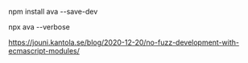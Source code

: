 
npm install ava --save-dev

npx ava --verbose



https://jouni.kantola.se/blog/2020-12-20/no-fuzz-development-with-ecmascript-modules/